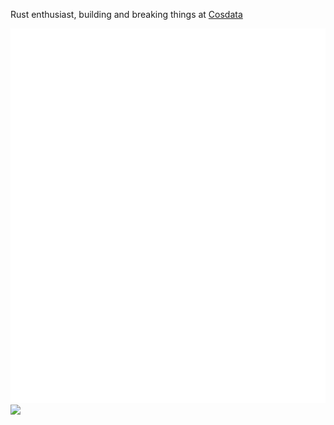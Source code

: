 Rust enthusiast, building and breaking things at [Cosdata](https://github.com/cosdata)

![](github-metrics.svg)
![](https://hit.yhype.me/github/profile?account_id=98999149)
